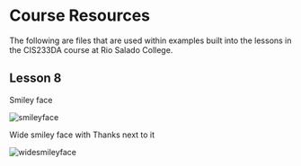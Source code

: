 # Course Resources
The following are files that are used within examples built into the lessons in the CIS233DA course at Rio Salado College.

## Lesson 8
Smiley face

![smileyface](https://github.com/rsc-cis233da-in-v8/CIS233DA-Course-Resources/blob/main/Lsn8/CIS233DA-L8-SmileyFace.png)

Wide smiley face with Thanks next to it

![widesmileyface](https://github.com/rsc-cis233da-in-v8/CIS233DA-Course-Resources/blob/main/Lsn8/CIS233DA-L8-WideSmiley.png)
